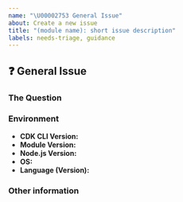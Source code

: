 ```yaml
---
name: "\U00002753 General Issue"
about: Create a new issue
title: "(module name): short issue description"
labels: needs-triage, guidance
---
```


<!-- NOTE:📕 If there is an issue regarding developer guide, please create an issue [here](https://github.com/awsdocs/aws-cdk-guide/issues) -->

## :question: General Issue

<!--
⚠️ Important Information
For support questions, please first reference our [documentation](https://docs.aws.amazon.com/cdk/api/latest), then use [Stackoverflow](https://stackoverflow.com/questions/tagged/aws-cdk). This repository's issues are intended for feature requests and bug reports.
-->

### The Question
<!--
Ask your question here. Include any details relevant. Make sure you are not
falling prey to the [X/Y problem][2]!

[2]: http://xyproblem.info
-->

### Environment

  - **CDK CLI Version:** <!-- Output of `cdk version` -->
  - **Module Version:** <!-- Version of the module in question -->
  - **Node.js Version:** <!-- Version of Node.js (run the command `node -v`) -->
  - **OS:** <!-- [all | Windows 10 | macOS Mojave | Ubuntu | etc... ] -->
  - **Language (Version):** <!-- [all | TypeScript (3.8.3) | Java (8)| Python (3.7.3) | etc... ] -->


### Other information
<!-- e.g. detailed explanation, stacktraces, related issues, suggestions on how to fix, links for us to have context, eg. associated pull-request, stackoverflow, slack, etc -->
